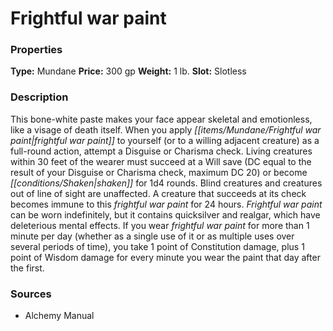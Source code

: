﻿---
Title: "Frightful war paint"
Type: "Mundane"
Price: "300 gp"
Weight: "1 lb."
Slot: "Slotless"
Description: |
  "This bone-white paste makes your face appear skeletal and emotionless, like a visage of death itself. When you apply frightful war paint to yourself (or to a willing adjacent creature) as a full-round action, attempt a Disguise or Charisma check. Living creatures within 30 feet of the wearer must succeed at a Will save (DC equal to the result of your Disguise or Charisma check, maximum DC 20) or become shaken for 1d4 rounds. Blind creatures and creatures out of line of sight are unaffected. A creature that succeeds at its check becomes immune to this frightful war paint for 24 hours. Frightful war paint can be worn indefinitely, but it contains quicksilver and realgar, which have deleterious mental effects. If you wear frightful war paint for more than 1 minute per day (whether as a single use of it or as multiple uses over several periods of time), you take 1 point of Constitution damage, plus 1 point of Wisdom damage for every minute you wear the paint that day after the first."
Sources: "['Alchemy Manual']"
---

# Frightful war paint

### Properties

**Type:** Mundane **Price:** 300 gp **Weight:** 1 lb. **Slot:** Slotless

### Description

This bone-white paste makes your face appear skeletal and emotionless, like a visage of death itself. When you apply _[[items/Mundane/Frightful war paint|frightful war paint]]_ to yourself (or to a willing adjacent creature) as a full-round action, attempt a Disguise or Charisma check. Living creatures within 30 feet of the wearer must succeed at a Will save (DC equal to the result of your Disguise or Charisma check, maximum DC 20) or become _[[conditions/Shaken|shaken]]_ for 1d4 rounds. Blind creatures and creatures out of line of sight are unaffected. A creature that succeeds at its check becomes immune to this _frightful war paint_ for 24 hours. _Frightful war paint_ can be worn indefinitely, but it contains quicksilver and realgar, which have deleterious mental effects. If you wear _frightful war paint_ for more than 1 minute per day (whether as a single use of it or as multiple uses over several periods of time), you take 1 point of Constitution damage, plus 1 point of Wisdom damage for every minute you wear the paint that day after the first.

### Sources

* Alchemy Manual